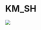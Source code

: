 # KM_SH

 <img src="https://img.shields.io/badge/Next.js-61DAFB?style=flat&logo=Next.js&logoColor=white"/>
